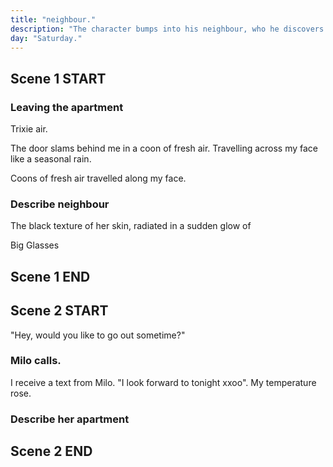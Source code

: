 ```yaml
---
title: "neighbour."
description: "The character bumps into his neighbour, who he discovers he has a strong connection with."
day: "Saturday."
---
```


## Scene 1 START

### Leaving the apartment

Trixie air.

The door slams behind me in a coon of fresh air. Travelling across my face like a seasonal rain.

Coons of fresh air travelled along my face.


### Describe neighbour

The black texture of her skin, radiated in a sudden glow of

Big Glasses

## Scene 1 END

####

## Scene 2 START

"Hey, would you like to go out sometime?"


### Milo calls.

I receive a text from Milo. "I look forward to tonight xxoo". My temperature rose.

### Describe her apartment

## Scene 2 END